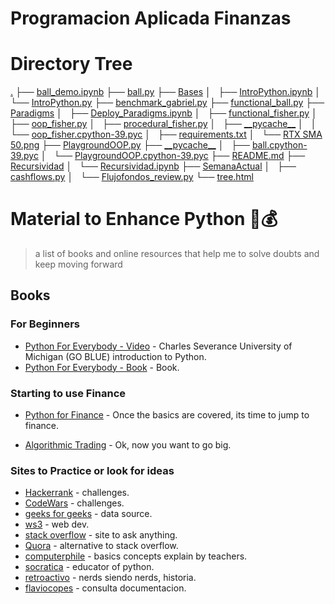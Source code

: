 # Programacion Aplicada Finanzas

Directory Tree
==============

[.](./)
├── [ball\_demo.ipynb](./ball_demo.ipynb)
├── [ball.py](./ball.py)
├── [Bases](./Bases/)
│   ├── [IntroPython.ipynb](./Bases/IntroPython.ipynb)
│   └── [IntroPython.py](./Bases/IntroPython.py)
├── [benchmark\_gabriel.py](./benchmark_gabriel.py)
├── [functional\_ball.py](./functional_ball.py)
├── [Paradigms](./Paradigms/)
│   ├── [Deploy\_Paradigms.ipynb](./Paradigms/Deploy_Paradigms.ipynb)
│   ├── [functional\_fisher.py](./Paradigms/functional_fisher.py)
│   ├── [oop\_fisher.py](./Paradigms/oop_fisher.py)
│   ├── [procedural\_fisher.py](./Paradigms/procedural_fisher.py)
│   ├── [\_\_pycache\_\_](./Paradigms/__pycache__/)
│   │   └── [oop\_fisher.cpython-39.pyc](./Paradigms/__pycache__/oop_fisher.cpython-39.pyc)
│   ├── [requirements.txt](./Paradigms/requirements.txt)
│   └── [RTX SMA 50.png](./Paradigms/RTX%20SMA%2050.png)
├── [PlaygroundOOP.py](./PlaygroundOOP.py)
├── [\_\_pycache\_\_](./__pycache__/)
│   ├── [ball.cpython-39.pyc](./__pycache__/ball.cpython-39.pyc)
│   └── [PlaygroundOOP.cpython-39.pyc](./__pycache__/PlaygroundOOP.cpython-39.pyc)
├── [README.md](./README.md)
├── [Recursividad](./Recursividad/)
│   └── [Recursividad.ipynb](./Recursividad/Recursividad.ipynb)
├── [SemanaActual](./SemanaActual/)
│   ├── [cashflows.py](./SemanaActual/cashflows.py)
│   └── [Flujofondos\_review.py](./SemanaActual/Flujofondos_review.py)
└── [tree.html](./tree.html)

# Material to Enhance Python 🎩💰

> a list of books and online resources that help me to solve doubts and keep moving forward

## Books

### For Beginners

* [Python For Everybody - Video](https://www.youtube.com/watch?v=UjeNA_JtXME&list=PLlRFEj9H3Oj7Bp8-DfGpfAfDBiblRfl5p) - Charles Severance University of Michigan (GO BLUE) introduction to Python.
* [Python For Everybody - Book](https://do1.dr-chuck.com/pythonlearn/EN_us/pythonlearn.pdf) - Book.

### Starting to use Finance

* [Python for Finance](https://github.com/yhilpisch/py4fi2nd) - Once the basics are covered, its time to jump to finance.

* [Algorithmic Trading](https://github.com/PacktPublishing/Learn-Algorithmic-Trading) - Ok, now you want to go big.


### Sites to Practice or look for ideas

* [Hackerrank](https://www.hackerrank.com/domains/python) - challenges.
* [CodeWars](https://www.codewars.com/collections/basic-python) - challenges.
* [geeks for geeks](https://www.geeksforgeeks.org/) - data source.
* [ws3](https://www.w3schools.com/) - web dev.
* [stack overflow](https://stackoverflow.com/) - site to ask anything.
* [Quora](https://python-programming.quora.com/) - alternative to stack overflow. 
* [computerphile](https://www.youtube.com/@Computerphile) - basics concepts explain by teachers.
* [socratica](https://www.youtube.com/watch?v=nxjwB8up2gI&t=168s) - educator of python.
* [retroactivo](https://www.youtube.com/watch?v=Y2m6bXB2LG4&t=3402s) - nerds siendo nerds, historia.
* [flaviocopes](https://flaviocopes.com/book/read/python/) - consulta documentacion.
